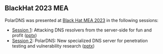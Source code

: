 ## BlackHat 2023 MEA

PolarDNS was presented at [Black Hat MEA 2023](https://blackhatmea.com/) in the following sessions:

- [Session 1](https://blackhatmea.com/session/attacking-dns-resolvers-server-side-fun-and-profit): Attacking DNS resolvers from the server-side for fun and profit ([pptx](./BHMEA23-Briefing-Attacking_DNS_Resolvers_From_Server-Side.pptx))
- [Session 2](https://blackhatmea.com/session/polardns-new-specialized-dns-server-penetration-testing-and-vulnerability-research): PolarDNS: New specialized DNS server for penetration testing and vulnerability research ([pptx](./BHMEA23-Arsenals-PolarDNS_Specialized_DNS_Server_For_Penetration_Testing.pptx))
